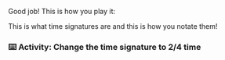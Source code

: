 Good job! This is how you play it:

This is what time signatures are and this is how you notate them!

### :keyboard: Activity: Change the time signature to 2/4 time